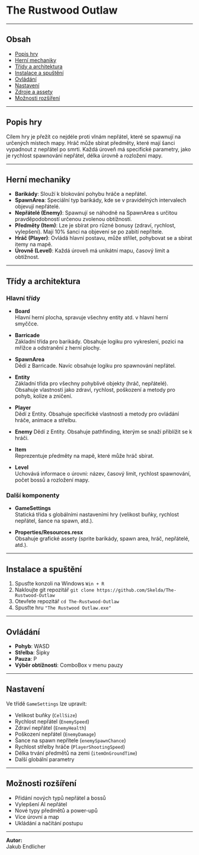 # The Rustwood Outlaw

---

## Obsah

- [Popis hry](#popis-hry)
- [Herní mechaniky](#herní-mechaniky)
- [Třídy a architektura](#třídy-a-architektura)
- [Instalace a spuštění](#instalace-a-spuštění)
- [Ovládání](#ovládání)
- [Nastavení](#nastavení)
- [Zdroje a assety](#zdroje-a-assety)
- [Možnosti rozšíření](#možnosti-rozšíření)

---

## Popis hry

Cílem hry je přežít co nejdéle proti vlnám nepřátel, které se spawnují na určených místech mapy. Hráč může sbírat předměty, které mají šanci vypadnout z nepřátel po smrti. Každá úroveň má specifické parametry, jako je rychlost spawnování nepřátel, délka úrovně a rozložení mapy.

---

## Herní mechaniky

- **Barikády**: Slouží k blokování pohybu hráče a nepřátel.
- **SpawnArea**: Speciální typ barikády, kde se v pravidelných intervalech objevují nepřátelé.
- **Nepřátelé (Enemy)**: Spawnují se náhodně na SpawnArea s určitou pravděpodobností určenou zvolenou obtížností.
- **Předměty (Item)**: Lze je sbírat pro různé bonusy (zdraví, rychlost, vylepšení). Mají 10% šanci na objevení se po zabití nepřítele.
- **Hráč (Player)**: Ovládá hlavní postavu, může střílet, pohybovat se a sbírat itemy na mapě.
- **Úrovně (Level)**: Každá úroveň má unikátní mapu, časový limit a obtížnost.

---

## Třídy a architektura

### Hlavní třídy

- **Board**  
  Hlavní herní plocha, spravuje všechny entity atd. v hlavní herní smyččce.

- **Barricade**  
  Základní třída pro barikády. Obsahuje logiku pro vykreslení, pozici na mřížce a odstranění z herní plochy.

- **SpawnArea**  
  Dědí z Barricade. Navíc obsahuje logiku pro spawnování nepřátel.

- **Entity**  
  Základní třída pro všechny pohyblivé objekty (hráč, nepřátelé). Obsahuje vlastnosti jako zdraví, rychlost, poškození a metody pro pohyb, kolize a zničení.

- **Player**  
  Dědí z Entity. Obsahuje specifické vlastnosti a metody pro ovládání hráče, animace a střelbu.

- **Enemy**
  Dědí z Entity. Obsahuje pathfinding, kterým se snaží přiblížit se k hráči.

- **Item**  
  Reprezentuje předměty na mapě, které může hráč sbírat.

- **Level**  
  Uchovává informace o úrovni: název, časový limit, rychlost spawnování, počet bossů a rozložení mapy.

### Další komponenty

- **GameSettings**  
  Statická třída s globálními nastaveními hry (velikost buňky, rychlost nepřátel, šance na spawn, atd.).

- **Properties/Resources.resx**  
  Obsahuje grafické assety (sprite barikády, spawn area, hráč, nepřátelé, atd.).

---

## Instalace a spuštění

1. Spusťte konzoli na Windows `Win + R`
2. Nakloujte git repozitář `git clone https://github.com/Skelda/The-Rustwood-Outlaw`
3. Otevřete repozitář `cd The-Rustwood-Outlaw`
4. Spusťte hru `"The Rustwood Outlaw.exe"`

---

## Ovládání

- **Pohyb**: WASD
- **Střelba**: Šipky
- **Pauza**: P
- **Výběr obtížnosti**: ComboBox v menu pauzy

---

## Nastavení

Ve třídě `GameSettings` lze upravit:

- Velikost buňky (`CellSize`)
- Rychlost nepřátel (`EnemySpeed`)
- Zdraví nepřátel (`EnemyHealth`)
- Poškození nepřátel (`EnemyDamage`)
- Šance na spawn nepřítele (`enemySpawnChance`)
- Rychlost střelby hráče (`PlayerShootingSpeed`)
- Délka trvání předmětů na zemi (`itemOnGroundTime`)
- Další globální parametry

---

## Možnosti rozšíření

- Přidání nových typů nepřátel a bossů
- Vylepšení AI nepřátel
- Nové typy předmětů a power-upů
- Více úrovní a map
- Ukládání a načítání postupu

---

**Autor:**  
Jakub Endlicher
